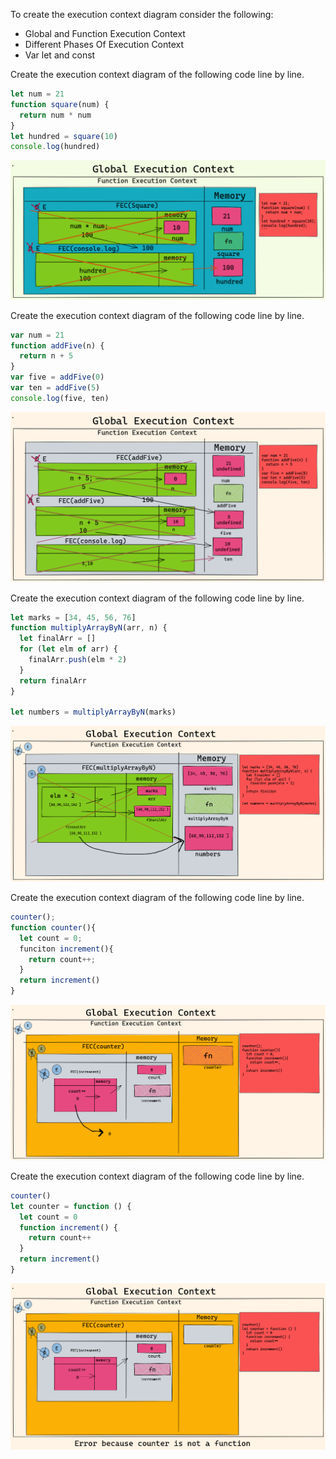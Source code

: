 To create the execution context diagram consider the following:

- Global and Function Execution Context
- Different Phases Of Execution Context
- Var let and const

Create the execution context diagram of the following code line by line.

```js
let num = 21
function square(num) {
  return num * num
}
let hundred = square(10)
console.log(hundred)
```

![](./img/img1.png)

Create the execution context diagram of the following code line by line.

```js
var num = 21
function addFive(n) {
  return n + 5
}
var five = addFive(0)
var ten = addFive(5)
console.log(five, ten)
```

![](./img/img2.png)

Create the execution context diagram of the following code line by line.

```js
let marks = [34, 45, 56, 76]
function multiplyArrayByN(arr, n) {
  let finalArr = []
  for (let elm of arr) {
    finalArr.push(elm * 2)
  }
  return finalArr
}

let numbers = multiplyArrayByN(marks)
```

![](./img/img3.png)

Create the execution context diagram of the following code line by line.

```js
counter();
function counter(){
  let count = 0;
  funciton increment(){
    return count++;
  }
  return increment()
}
```

![](./img/img4.png)

Create the execution context diagram of the following code line by line.

```js
counter()
let counter = function () {
  let count = 0
  function increment() {
    return count++
  }
  return increment()
}
```

![](./img/img5.png)
